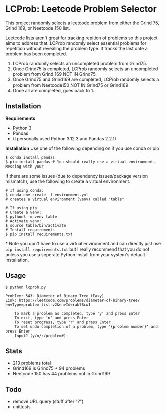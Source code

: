 # LCProb: Leetcode Problem Selector
This project randomly selects a leetcode problem from either the Grind 75, Grind 169, or Neetcode 150 list.  

Leetcode lists aren't great for tracking repition of problems so this project aims to address that. LCProb randomly select essential problems for repetition without revealing the problem type. It tracks the last date a problem has been completed.

1. LCProb randomly selects an uncompleted problem from Grind75.
2. Once Grind75 is completed, LCProb randomly selects an uncompleted problem from Grind 169 NOT IN Grind75.
3. Once Grind75 and Grind169 are completed, LCProb randomly selects a problem from Neetcode150 NOT IN Grind75 or Grind169
4. Once all are completed, goes back to 1.

## Installation
**Requirements**
- Python 3
- Pandas
- (I personally used Python 3.12.3 and Pandas 2.2.1)

**Installation**
Use one of the following depending on if you use conda or pip
```
$ conda install pandas
$ pip install pandas # You should really use a virtual environment. Messing with your 
```

If there are some issues (due to dependency issues/package version mismatch), use the following to create a virtual environment.
```
# If using conda:
$ conda env create -f environment.yml
# creates a virtual environment (venv) called "table"

# If using pip
# Create a venv:
$ python3 -m venv table
# Activate venv:
$ source table/bin/activate
# Install requirements
$ pip install requirements.txt
```
\* Note you don't have to use a virtual environment and can directly just use `pip install requirements.txt` but I really recommend that you do not unless you use a seperate Python install from your system's default installation.

## Usage
```
$ python lcprob.py 

Problem: 543. Diameter of Binary Tree (Easy)
Link: https://leetcode.com/problems/diameter-of-binary-tree?envType=problem-list-v2&envId=rab78cw1

    To mark a problem as completed, type 'y' and press Enter
    To exit, type 'n' and press Enter
    To reset progress, type 'r' and press Enter
    To set undo completion of a problem, type '{problem number}' and press Enter
    Input? (y/n/r/problem#): 
```

## Stats
- 213 problems total
- Grind169 is Grind75 + 94 problems
- Neetcode 150 has 44 problems not in Grind169

## Todo
- remove URL query (stuff after "?")
- unittests